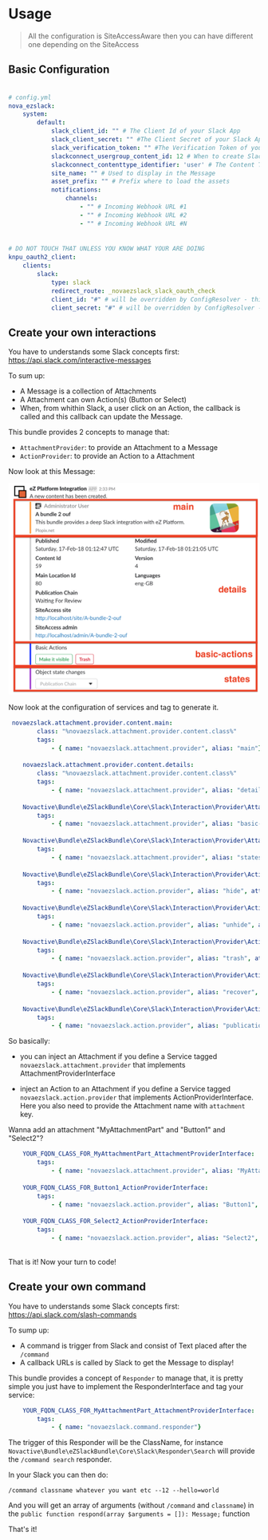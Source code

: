# Usage

> All the configuration is SiteAccessAware then you can have different one depending on the SiteAccess

## Basic Configuration

```yaml

# config.yml
nova_ezslack:
    system:
        default:
            slack_client_id: "" # The Client Id of your Slack App
            slack_client_secret: "" #The Client Secret of your Slack App
            slack_verification_token: "" #The Verification Token of your Slack app
            slackconnect_usergroup_content_id: 12 # When to create Slack connect Users if they do not exist
            slackconnect_contenttype_identifier: 'user' # The Content Type of the Users
            site_name: "" # Used to display in the Message
            asset_prefix: "" # Prefix where to load the assets
            notifications:
                channels:
                    - "" # Incoming Webhook URL #1
                    - "" # Incoming Webhook URL #2
                    - "" # Incoming Webhook URL #N


# DO NOT TOUCH THAT UNLESS YOU KNOW WHAT YOUR ARE DOING
knpu_oauth2_client:
    clients:
        slack:
            type: slack
            redirect_route: _novaezslack_slack_oauth_check
            client_id: "#" # will be overridden by ConfigResolver - this value does not matter
            client_secret: "#" # will be overridden by ConfigResolver - this value does not matter


```

## Create your own interactions

You have to understands some Slack concepts first: https://api.slack.com/interactive-messages

To sum up:
- A Message is a collection of Attachments
- A Attachment can own Action(s) (Button or Select)
- When, from whithin Slack, a user click on an Action, the callback is called and this callback can update the Message.

This bundle provides 2 concepts to manage that:

- `AttachmentProvider`: to provide an Attachment to a Message
- `ActionProvider`: to provide an Action to a Attachment

Now look at this Message:

![Message2-tech]

Now look at the configuration of services and tag to generate it.

```yaml
 novaezslack.attachment.provider.content.main:
        class: "%novaezslack.attachment.provider.content.class%"
        tags:
            - { name: "novaezslack.attachment.provider", alias: "main"}

    novaezslack.attachment.provider.content.details:
        class: "%novaezslack.attachment.provider.content.class%"
        tags:
            - { name: "novaezslack.attachment.provider", alias: "details"}

    Novactive\Bundle\eZSlackBundle\Core\Slack\Interaction\Provider\Attachment\BasicActions:
        tags:
            - { name: "novaezslack.attachment.provider", alias: "basic-actions"}

    Novactive\Bundle\eZSlackBundle\Core\Slack\Interaction\Provider\Attachment\States:
        tags:
            - { name: "novaezslack.attachment.provider", alias: "states"}

    Novactive\Bundle\eZSlackBundle\Core\Slack\Interaction\Provider\Action\Hide:
        tags:
            - { name: "novaezslack.action.provider", alias: "hide", attachment: "basic-actions" }

    Novactive\Bundle\eZSlackBundle\Core\Slack\Interaction\Provider\Action\Unhide:
        tags:
            - { name: "novaezslack.action.provider", alias: "unhide", attachment: "basic-actions" }

    Novactive\Bundle\eZSlackBundle\Core\Slack\Interaction\Provider\Action\Trash:
        tags:
            - { name: "novaezslack.action.provider", alias: "trash", attachment: "basic-actions" }

    Novactive\Bundle\eZSlackBundle\Core\Slack\Interaction\Provider\Action\Recover:
        tags:
            - { name: "novaezslack.action.provider", alias: "recover", attachment: "basic-actions" }

    Novactive\Bundle\eZSlackBundle\Core\Slack\Interaction\Provider\Action\PublicationChainChangeState:
        tags:
            - { name: "novaezslack.action.provider", alias: "publication_chain.change_state", attachment: "states" }

```

So basically:

- you can inject an Attachment if you define a Service tagged `novaezslack.attachment.provider` that implements
AttachmentProviderInterface

- inject an Action to an Attachment if you define a Service tagged `novaezslack.action.provider` that implements
ActionProviderInterface. Here you also need to provide the Attachment name with `attachment` key.

Wanna add an attachment "MyAttachmentPart" and "Button1" and "Select2"?

```yaml
    YOUR_FQDN_CLASS_FOR_MyAttachmentPart_AttachmentProviderInterface:
        tags:
            - { name: "novaezslack.attachment.provider", alias: "MyAttachmentPart"}

    YOUR_FQDN_CLASS_FOR_Button1_ActionProviderInterface:
        tags:
            - { name: "novaezslack.action.provider", alias: "Button1", attachment: "MyAttachmentPart" }
    
    YOUR_FQDN_CLASS_FOR_Select2_ActionProviderInterface:
        tags:
            - { name: "novaezslack.action.provider", alias: "Select2", attachment: "MyAttachmentPart" }
    
```

That is it! Now your turn to code!

## Create your own command

You have to understands some Slack concepts first: https://api.slack.com/slash-commands

To sump up:

- A command is trigger from Slack and consist of Text placed after the `/command`
- A callback URLs is called by Slack to get the Message to display!

This bundle provides a concept of `Responder` to manage that, it is pretty simple you just have to implement the
ResponderInterface and tag your service:

```yaml
    YOUR_FQDN_CLASS_FOR_MyAttachmentPart_AttachmentProviderInterface:
        tags:
            - { name: "novaezslack.command.responder"}
```

The trigger of this Responder will be the ClassName, for instance 
`Novactive\Bundle\eZSlackBundle\Core\Slack\Responder\Search` will provide the `/command search` responder.

In your Slack you can then do:

```
/command classname whatever you want etc --12 --hello=world 
```
And you will get an array of arguments (without `/command` and `classname`) in the 
`public function respond(array $arguments = []): Message;` function 

That's it!

[Message2-tech]: images/Message2-tech.png
